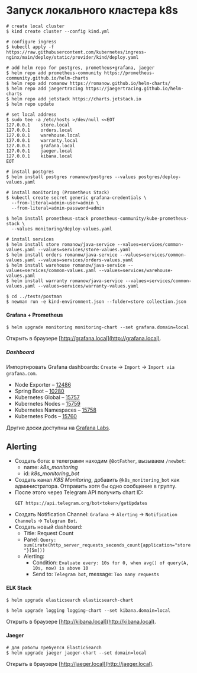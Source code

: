 # Запуск локального кластера k8s

```shell
# create local cluster
$ kind create cluster --config kind.yml

# configure ingress
$ kubectl apply -f https://raw.githubusercontent.com/kubernetes/ingress-nginx/main/deploy/static/provider/kind/deploy.yaml

# add helm repo for postgres, prometheus+grafana, jaeger
$ helm repo add prometheus-community https://prometheus-community.github.io/helm-charts
$ helm repo add romanow https://romanow.github.io/helm-charts/
$ helm repo add jaegertracing https://jaegertracing.github.io/helm-charts
$ helm repo add jetstack https://charts.jetstack.io
$ helm repo update

# set local address
$ sudo tee -a /etc/hosts >/dev/null <<EOT
127.0.0.1    store.local
127.0.0.1    orders.local
127.0.0.1    warehouse.local
127.0.0.1    warranty.local
127.0.0.1    grafana.local
127.0.0.1    jaeger.local
127.0.0.1    kibana.local
EOT

# install postgres
$ helm install postgres romanow/postgres --values postgres/deploy-values.yaml

# install monitoring (Prometheus Stack)
$ kubectl create secret generic grafana-credentials \
  --from-literal=admin-user=admin \
  --from-literal=admin-password=admin

$ helm install prometheus-stack prometheus-community/kube-prometheus-stack \
  --values monitoring/deploy-values.yaml

# install services
$ helm install store romanow/java-service --values=services/common-values.yaml --values=services/store-values.yaml
$ helm install orders romanow/java-service --values=services/common-values.yaml --values=services/orders-values.yaml
$ helm install warehouse romanow/java-service --values=services/common-values.yaml --values=services/warehouse-values.yaml
$ helm install warranty romanow/java-service --values=services/common-values.yaml --values=services/warranty-values.yaml

$ cd ../tests/postman
$ newman run -e kind-environment.json --folder=store collection.json

```

#### Grafana + Prometheus

```shell
$ helm upgrade monitoring monitoring-chart --set grafana.domain=local
```

Открыть в браузере [http://grafana.local](http://grafana.local).

##### Dashboard

Импортировать Grafana dashboards: `Create` -> `Import` -> `Import via grafana.com`.

* Node Exporter – [12486](https://grafana.com/grafana/dashboards/12486-node-exporter-full/)
* Spring Boot – [10280](https://grafana.com/grafana/dashboards/10280-microservices-spring-boot-2-1/)
* Kubernetes Global – [15757](https://grafana.com/grafana/dashboards/15757-kubernetes-views-global/)
* Kubernetes Nodes – [15759](https://grafana.com/grafana/dashboards/15759-kubernetes-views-nodes/)
* Kubernetes Namespaces – [15758](https://grafana.com/grafana/dashboards/15758-kubernetes-views-namespaces/)
* Kubernetes Pods – [15760](https://grafana.com/grafana/dashboards/15760-kubernetes-views-pods/)

Другие доски доступны на [Grafana Labs](https://grafana.com/grafana/dashboards/).

## Alerting

* Создать бота: в телеграмм находим `@BotFather`, вызываем `/newbot`:
    * name: _k8s_monitoring_
    * id: _k8s_monitoring_bot_
* Создать канал _K8S Monitoring_, добавить `@k8s_monitoring_bot` как администратора. Отправить хотя бы одно сообщение в
  группу.
* После этого через Telegram API получить chart ID:
  ```http request
  GET https://api.telegram.org/bot<token>/getUpdates
  ```
* Создать Notification Channel: `Grafana` -> `Alerting` -> `Notification Channels` -> `Telegram Bot`.
* Создать новый dashboard:
    * Title: Request Count
    * Panel: `Query: sum(irate(http_server_requests_seconds_count{application="store"}[5m]))`
    * Alerting:
        * Condition: `Evaluate every: 10s for 0, when avg() of query(A, 10s, now) is above 10`
        * Send to: `Telegram bot`, message: `Too many requests`

#### ELK Stack

```shell
$ helm upgrade elasticsearch elasticsearch-chart

$ helm upgrade logging logging-chart --set kibana.domain=local
```

Открыть в браузере [http://kibana.local](http://kibana.local).

#### Jaeger

```shell
# для работы требуется ElasticSearch
$ helm upgrade jaeger jaeger-chart --set domain=local
```

Открыть в браузере [http://jaeger.local](http://jaeger.local).

